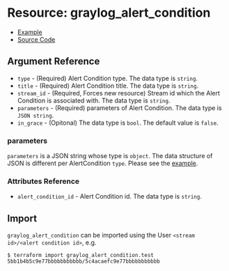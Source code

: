 # Resource: graylog_alert_condition

* [Example](https://github.com/hen2001/terraform-provider-graylog/blob/master/examples/v0.12/alert_condition.tf)
* [Source Code](https://github.com/hen2001/terraform-provider-graylog/blob/master/graylog/resource/stream/alert/condition/resource.go)

## Argument Reference

* `type` - (Required) Alert Condition type. The data type is `string`.
* `title` - (Required) Alert Condition title. The data type is `string`.
* `stream_id` - (Required, Forces new resource) Stream id which the Alert Condition is associated with. The data type is `string`.
* `parameters` - (Required) parameters of Alert Condition. The data type is `JSON string`.
* `in_grace` - (Opitonal) The data type is `bool`. The default value is `false`.

### parameters

`parameters` is a JSON string whose type is `object`.
The data structure of JSON is different per AlertCondition `type`.
Please see the [example](https://github.com/hen2001/terraform-provider-graylog/blob/master/examples/v0.12/alert_condition.tf).

### Attributes Reference

* `alert_condition_id` - Alert Condition id. The data type is `string`.

## Import

`graylog_alert_condition` can be imported using the User `<stream id>/<alert condition id>`, e.g.

```console
$ terraform import graylog_alert_condition.test 5bb1b4b5c9e77bbbbbbbbbbb/5c4acaefc9e77bbbbbbbbbbb
```
